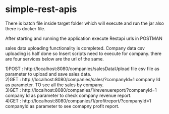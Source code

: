 # simple-rest-apis
There is batch file inside target folder which will execute and run the jar also there is docker file.

After starting and running the application execute Restapi urls  in POSTMAN 

sales data uploading functionality is completed. Company data csv uploading is half done so Insert scripts need to execute for company.
there are four services below are the url of the same.

1)POST : http://localhost:8080/companies/salesDataUpload file csv file as parameter to upload and save sales data.           
2)GET : http://localhost:8080/companies/sales/?companyId=1 company Id as parameter. TO see all the sales by company.           
3)GET : http://localhost:8080/companies/1/revenuereport/?companyId=1 company Id as parameter to check company revenue report.        
4)GET : http://localhost:8080/companies/1/profitreport/?companyId=1 companyId as parameter to see comapny profit report.   

